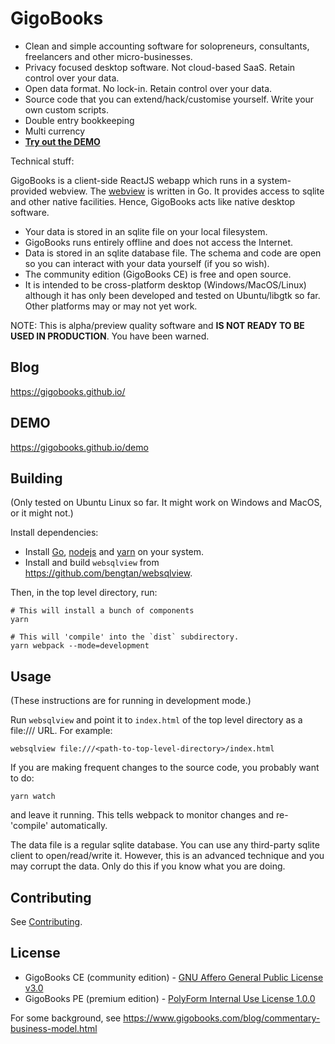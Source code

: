 # GigoBooks

* Clean and simple accounting software for solopreneurs, consultants, freelancers and other micro-businesses.
* Privacy focused desktop software. Not cloud-based SaaS. Retain control over your data.
* Open data format. No lock-in. Retain control over your data.
* Source code that you can extend/hack/customise yourself. Write your own custom scripts.
* Double entry bookkeeping
* Multi currency
* [**Try out the DEMO**](https://gigobooks.github.io/demo)

Technical stuff:

GigoBooks is a client-side ReactJS webapp which runs in a system-provided webview. The [webview](https://github.com/bengtan/websqlview) is written in Go. It provides access to sqlite and other native facilities. Hence, GigoBooks acts like native desktop software.

* Your data is stored in an sqlite file on your local filesystem.
* GigoBooks runs entirely offline and does not access the Internet.
* Data is stored in an sqlite database file. The schema and code are open so you can interact with your data yourself (if you so wish).
* The community edition (GigoBooks CE) is free and open source.
* It is intended to be cross-platform desktop (Windows/MacOS/Linux) although it has only been developed and tested on Ubuntu/libgtk so far. Other platforms may or may not yet work.

NOTE: This is alpha/preview quality software and **IS NOT READY TO BE USED IN PRODUCTION**. You have been warned.

## Blog

https://gigobooks.github.io/

## DEMO

https://gigobooks.github.io/demo

## Building

(Only tested on Ubuntu Linux so far. It might work on Windows and MacOS, or it might not.)

Install dependencies:

* Install [Go](https://golang.org), [nodejs](https://nodejs.org) and [yarn](https://yarnpkg.com) on your system.
* Install and build `websqlview` from https://github.com/bengtan/websqlview.

Then, in the top level directory, run:

```
# This will install a bunch of components
yarn

# This will 'compile' into the `dist` subdirectory.
yarn webpack --mode=development
```

## Usage

(These instructions are for running in development mode.)

Run `websqlview` and point it to `index.html` of the top level directory as a file:/// URL. For example:

```
websqlview file:///<path-to-top-level-directory>/index.html
```

If you are making frequent changes to the source code, you probably want to do:

```
yarn watch
```

and leave it running. This tells webpack to monitor changes and re-'compile' automatically.

The data file is a regular sqlite database. You can use any third-party sqlite client to open/read/write it. However, this is an advanced technique and you may corrupt the data. Only do this if you know what you are doing.

## Contributing

See [Contributing](CONTRIBUTING.md).

## License

* GigoBooks CE (community edition) - [GNU Affero General Public License v3.0](https://www.gnu.org/licenses/agpl-3.0.en.html)
* GigoBooks PE (premium edition) - [PolyForm Internal Use License 1.0.0](https://polyformproject.org/licenses/internal-use/1.0.0/)

For some background, see https://www.gigobooks.com/blog/commentary-business-model.html

